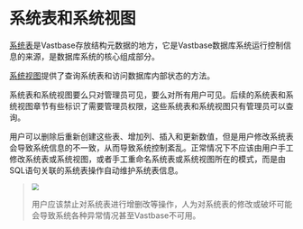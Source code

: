 # 系统表和系统视图

[系统表](系统表.md)是Vastbase存放结构元数据的地方，它是Vastbase数据库系统运行控制信息的来源，是数据库系统的核心组成部分。

[系统视图](系统视图.md)提供了查询系统表和访问数据库内部状态的方法。

系统表和系统视图要么只对管理员可见，要么对所有用户可见。后续的系统表和系统视图章节有些标识了需要管理员权限，这些系统表和系统视图只有管理员可以查询。

用户可以删除后重新创建这些表、增加列、插入和更新数值，但是用户修改系统表会导致系统信息的不一致，从而导致系统控制紊乱。正常情况下不应该由用户手工修改系统表或系统视图，或者手工重命名系统表或系统视图所在的模式，而是由SQL语句关联的系统表操作自动维护系统表信息。

> <div align="left"><img src="image/img1.png" style="zoom:75%"></div>
>
> 用户应该禁止对系统表进行增删改等操作，人为对系统表的修改或破坏可能会导致系统各种异常情况甚至Vastbase不可用。
